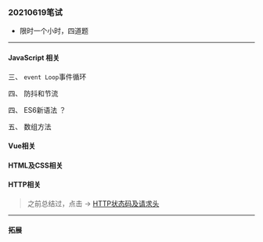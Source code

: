 ### 20210619笔试

- 限时一个小时，四道题
---
#### JavaScript 相关

三、 `event Loop`事件循环


四、 防抖和节流


四、 ES6新语法 ？


五、 数组方法


#### Vue相关

#### HTML及CSS相关

#### HTTP相关
> 之前总结过，点击 → [HTTP状态码及请求头](https://juejin.cn/post/6963095749538086942)

---
#### 拓展 
